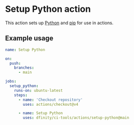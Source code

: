 # Setup Python action

This action sets up [Python](https://www.python.org/) and [pip](https://pip.pypa.io/en/stable/) for use in actions.

## Example usage

```yaml
name: Setup Python

on:
  push:
    branches:
      - main

jobs:
  setup_python:
    runs-on: ubuntu-latest
    steps:
      - name: 'Checkout repository'
        uses: actions/checkout@v4

      - name: Setup Python
        uses: dfinity/ci-tools/actions/setup-python@main
```
